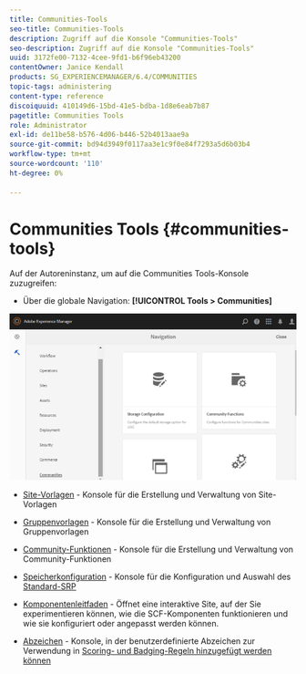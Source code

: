 ```yaml
---
title: Communities-Tools
seo-title: Communities-Tools
description: Zugriff auf die Konsole "Communities-Tools"
seo-description: Zugriff auf die Konsole "Communities-Tools"
uuid: 3172fe00-7132-4cee-9fd1-b6f96eb43200
contentOwner: Janice Kendall
products: SG_EXPERIENCEMANAGER/6.4/COMMUNITIES
topic-tags: administering
content-type: reference
discoiquuid: 410149d6-15bd-41e5-bdba-1d8e6eab7b87
pagetitle: Communities Tools
role: Administrator
exl-id: de11be58-b576-4d06-b446-52b4013aae9a
source-git-commit: bd94d3949f0117aa3e1c9f0e84f7293a5d6b03b4
workflow-type: tm+mt
source-wordcount: '110'
ht-degree: 0%

---
```


# Communities Tools {#communities-tools}

Auf der Autoreninstanz, um auf die Communities Tools-Konsole zuzugreifen:

* Über die globale Navigation: **[!UICONTROL Tools > Communities]**

![chlimage_1-129](assets/chlimage_1-129.png)

* [Site-Vorlagen](sites.md)  - Konsole für die Erstellung und Verwaltung von Site-Vorlagen
* [Gruppenvorlagen](tools-groups.md) - Konsole für die Erstellung und Verwaltung von Gruppenvorlagen
* [Community-Funktionen](functions.md) - Konsole für die Erstellung und Verwaltung von Community-Funktionen
* [Speicherkonfiguration](srp-config.md)  - Konsole für die Konfiguration und Auswahl des  [Standard-SRP](working-with-srp.md)

* [Komponentenleitfaden](components-guide.md)  - Öffnet eine interaktive Site, auf der Sie experimentieren können, wie die SCF-Komponenten funktionieren und wie sie konfiguriert oder angepasst werden können.
* [Abzeichen](badges.md)  - Konsole, in der benutzerdefinierte Abzeichen zur Verwendung in  [Scoring- und Badging-Regeln hinzugefügt werden können](implementing-scoring.md)
